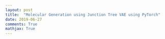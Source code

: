 ```yaml
---
layout: post
title:  "Molecular Generation using Junction Tree VAE using PyTorch"
date: 2019-06-27
comments: True
mathjax: True
---
```


